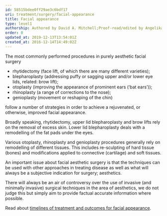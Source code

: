 ```yaml
---
id: 58515bdee0ff29ae3c6bdf17
uri: treatment/surgery/facial-appearance
title: Facial appearance
type: level1
authorship: Authored by David A. Mitchell;Proof-read/edited by Angelika Sebald
order: 0
updated_at: 2019-12-13T13:54:01Z
created_at: 2016-12-14T14:49:02Z
---
```


<p>The most commonly performed procedures in purely
    aesthetic facial surgery</p>
<ul>
    <li>rhytidectomy (face lift, of which there are many
        different varieties);</li>
    <li>blepharoplasty (addressing puffy or sagging upper
        and/or lower eye lids, related: brow lift);</li>
    <li>otoplasty (improving the appearance of prominent
        ears (‘bat ears’));</li>
    <li>rhinoplasty (a range of corrections to the nose);
    </li>
    <li>genioplasty (movement or reshaping of the chin)</li>
</ul>
<p>follow a number of strategies in order to achieve a
    rejuvenated, or otherwise, improved facial appearance.
</p>
<p>Broadly speaking, rhytidectomy, upper lid blepharoplasty
    and brow lifts rely on the removal of excess skin. Lower
    lid blepharoplasty deals with a remodelling of the fat
    pads under the eyes.</p>
<p>Various otoplasty, rhinoplasty and genioplasty procedures
    generally rely on remodelling of different tissues. This
    includes re-sculpting of hard tissue (bones) and
    modifications applied to connective (cartilage) and soft
    tissues.</p>
<p>An important issue about facial aesthetic surgery is that
    the techniques can be used with other approaches in
    treating disease as well as what will always be a
    subjective indication for surgery; aesthetics.</p>
<p>There will always be an air of controversy over the use
    of invasive (and minimally invasive) surgical techniques
    in the area of aesthetics, we do not judge this but
    simply aim to provide factual accurate information where
    possible.</p>
<aside>
    <p>Read about <a href="/treatment/timelines/facial-appearance">timelines
            of treatment and outcomes for facial
            appearance</a>.</p>
</aside>
